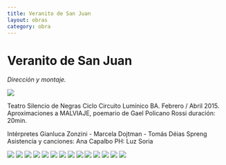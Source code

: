 ```yaml
---
title: Veranito de San Juan
layout: obras
category: obra
---
```


# **Veranito de San Juan**
*Dirección y montaje.*

![](https://payload.cargocollective.com/1/14/478802/9512412/_MG_8379_670.jpg)

Teatro Silencio de Negras
Ciclo Circuito Lumínico BA. Febrero / Abril 2015. 
Aproximaciones a MALVIAJE, poemario 
de Gael Policano Rossi
duración: 20min.

Intérpretes
Gianluca Zonzini - Marcela Dojtman -
Tomás Déias Spreng 
Asistencia y canciones: Ana Capalbo
PH: Luz Soria

![](https://payload.cargocollective.com/1/14/478802/9512412/_MG_8717-copia_1024.jpg)
![](https://payload.cargocollective.com/1/14/478802/9512412/_MG_8741-copia_1024.jpg)
![](https://payload.cargocollective.com/1/14/478802/9512412/_MG_8747-copia_1024.jpg)
![](https://payload.cargocollective.com/1/14/478802/9512412/_MG_8755-copia_1024.jpg)
![](https://payload.cargocollective.com/1/14/478802/9512412/_MG_8723-copia_1024.jpg)
![](https://payload.cargocollective.com/1/14/478802/9512412/_MG_8726-copia_1024.jpg)
![](https://payload.cargocollective.com/1/14/478802/9512412/_MG_8733-copia_1024.jpg)
![](https://payload.cargocollective.com/1/14/478802/9512412/_MG_8361_1024.jpg)
![](https://payload.cargocollective.com/1/14/478802/9512412/_MG_8302_1024.jpg)
![](https://payload.cargocollective.com/1/14/478802/9512412/compri-cuatro_1024.jpg)
![](https://payload.cargocollective.com/1/14/478802/9512412/_MG_7298a_1024.jpg)
![](https://payload.cargocollective.com/1/14/478802/9512412/_MG_8294_1024.jpg)
![](https://payload.cargocollective.com/1/14/478802/9512412/_MG_8296_683.jpg)
![](https://payload.cargocollective.com/1/14/478802/9512412/_MG_8312_1024.jpg)